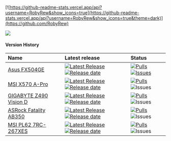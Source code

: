 [![https://github-readme-stats.vercel.app/api?username=RobyRew&show_icons=true](https://github-readme-stats.vercel.app/api?username=RobyRew&show_icons=true&theme=dark)](https://github.com/RobyRew)


![](https://komarev.com/ghpvc/?username=RobyRew)

#### Version History

| Name | Latest release | Status                          |
|:-----|:---------------|:--------------------------------|
[Asus FX504GE](https://github.com/RobyRew/ASUS-FX504GE-Hackintosh_OpenCore) | [![Latest Release](https://img.shields.io/github/release/RobyRew/ASUS-FX504GE-Hackintosh_OpenCore.svg?style=flat-square&label=)](https://github.com/RobyRew/ASUS-FX504GE-Hackintosh_OpenCore/releases)[![Release date](https://img.shields.io/github/release-date/RobyRew/ASUS-FX504GE-Hackintosh_OpenCore.svg?style=flat-square&color=informational&label=)](https://github.com/RobyRew/ASUS-FX504GE-Hackintosh_OpenCore/releases) | [![Pulls](https://img.shields.io/github/issues-pr-raw/RobyRew/ASUS-FX504GE-Hackintosh_OpenCore.svg?style=flat-square&color=informational&label=pulls)](https://github.com/RobyRew/ASUS-FX504GE-Hackintosh_OpenCore/pulls) [![Issues](https://img.shields.io/github/issues-raw/RobyRew/ASUS-FX504GE-Hackintosh_OpenCore.svg?style=flat-square&color=informational&label=issues)](https://github.com/RobyRew/ASUS-FX504GE-Hackintosh_OpenCore/issues?q=is%3Aopen+is%3Aissue+label%3Aproject%3Aairport)
[MSI X570 A-Pro](https://github.com/RobyRew/MSI_X570_A-Pro_Hackintosh_OpenCore) | [![Latest Release](https://img.shields.io/github/release/RobyRew/MSI_X570_A-Pro_Hackintosh_OpenCore.svg?style=flat-square&label=)](https://github.com/RobyRew/MSI_X570_A-Pro_Hackintosh_OpenCore/releases)[![Release date](https://img.shields.io/github/release-date/RobyRew/MSI_X570_A-Pro_Hackintosh_OpenCore.svg?style=flat-square&color=informational&label=)](https://github.com/RobyRew/MSI_X570_A-Pro_Hackintosh_OpenCore/releases) | [![Pulls](https://img.shields.io/github/issues-pr-raw/RobyRew/MSI_X570_A-Pro_Hackintosh_OpenCore.svg?style=flat-square&color=informational&label=pulls)](https://github.com/RobyRew/MSI_X570_A-Pro_Hackintosh_OpenCore/pulls) ![Issues](https://img.shields.io/github/issues-raw/RobyRew/MSI_X570_A-Pro_Hackintosh_OpenCore.svg?style=flat-square&color=informational&label=issues)
[GIGABYTE Z490 Vision D](https://github.com/RobyRew/GIGABYTE-Z490-Vision-D_Hackintosh_OpenCore) | [![Latest Release](https://img.shields.io/github/release/RobyRew/GIGABYTE-Z490-Vision-D_Hackintosh_OpenCore.svg?style=flat-square&label=)](https://github.com/RobyRew/GIGABYTE-Z490-Vision-D_Hackintosh_OpenCore/releases)[![Release date](https://img.shields.io/github/release-date/RobyRew/GIGABYTE-Z490-Vision-D_Hackintosh_OpenCore.svg?style=flat-square&color=informational&label=)](https://github.com/RobyRew/GIGABYTE-Z490-Vision-D_Hackintosh_OpenCore/releases) | [![Pulls](https://img.shields.io/github/issues-pr-raw/RobyRew/GIGABYTE-Z490-Vision-D_Hackintosh_OpenCore.svg?style=flat-square&color=informational&label=pulls)](https://github.com/RobyRew/GIGABYTE-Z490-Vision-D_Hackintosh_OpenCore/pulls) ![Issues](https://img.shields.io/github/issues-raw/RobyRew/GIGABYTE-Z490-Vision-D_Hackintosh_OpenCore.svg?style=flat-square&color=informational&label=issues)
[ASRock Fatality AB350](https://github.com/RobyRew/ASRock_Fatality_AB350_Gaming-ITX_Hackintosh_OpenCore) | [![Latest Release](https://img.shields.io/github/release/RobyRew/ASRock_Fatality_AB350_Gaming-ITX_Hackintosh_OpenCore.svg?style=flat-square&label=)](https://github.com/RobyRew/ASRock_Fatality_AB350_Gaming-ITX_Hackintosh_OpenCore/releases)[![Release date](https://img.shields.io/github/release-date/RobyRew/ASRock_Fatality_AB350_Gaming-ITX_Hackintosh_OpenCore.svg?style=flat-square&color=informational&label=)](https://github.com/RobyRew/ASRock_Fatality_AB350_Gaming-ITX_Hackintosh_OpenCore/releases) | [![Pulls](https://img.shields.io/github/issues-pr-raw/RobyRew/ASRock_Fatality_AB350_Gaming-ITX_Hackintosh_OpenCore.svg?style=flat-square&color=informational&label=pulls)](https://github.com/RobyRew/ASRock_Fatality_AB350_Gaming-ITX_Hackintosh_OpenCore/pulls) ![Issues](https://img.shields.io/github/issues-raw/RobyRew/ASRock_Fatality_AB350_Gaming-ITX_Hackintosh_OpenCore.svg?style=flat-square&color=informational&label=issues)
[MSI PL62 7RC-267XES](https://github.com/RobyRew/MSI-PL62-7RC-267XES_Hackintosh_OpenCore) | [![Latest Release](https://img.shields.io/github/release/RobyRew/MSI-PL62-7RC-267XES_Hackintosh_OpenCore.svg?style=flat-square&label=)](https://github.com/RobyRew/MSI-PL62-7RC-267XES_Hackintosh_OpenCore/releases)[![Release date](https://img.shields.io/github/release-date/RobyRew/MSI-PL62-7RC-267XES_Hackintosh_OpenCore.svg?style=flat-square&color=informational&label=)](https://github.com/RobyRew/MSI-PL62-7RC-267XES_Hackintosh_OpenCore/releases) | [![Pulls](https://img.shields.io/github/issues-pr-raw/RobyRew/MSI-PL62-7RC-267XES_Hackintosh_OpenCore.svg?style=flat-square&color=informational&label=pulls)](https://github.com/RobyRew/MSI-PL62-7RC-267XES_Hackintosh_OpenCore/pulls) ![Issues](https://img.shields.io/github/issues-raw/RobyRew/MSI-PL62-7RC-267XES_Hackintosh_OpenCore.svg?style=flat-square&color=informational&label=issues)
